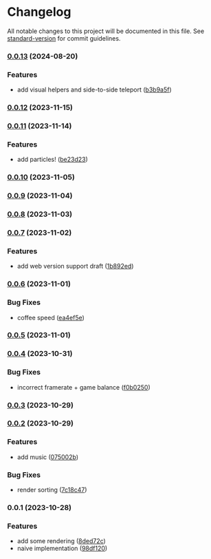# Changelog

All notable changes to this project will be documented in this file. See [standard-version](https://github.com/conventional-changelog/standard-version) for commit guidelines.

### [0.0.13](https://github.com/a-ignatev/vertical-code-jumper/compare/v0.0.12...v0.0.13) (2024-08-20)


### Features

* add visual helpers and side-to-side teleport ([b3b9a5f](https://github.com/a-ignatev/vertical-code-jumper/commit/b3b9a5fd3b5d03ac50b4a67dededa82c288f52e9))

### [0.0.12](https://github.com/a-ignatev/vertical-code-jumper/compare/v0.0.11...v0.0.12) (2023-11-15)

### [0.0.11](https://github.com/a-ignatev/vertical-code-jumper/compare/v0.0.10...v0.0.11) (2023-11-14)


### Features

* add particles! ([be23d23](https://github.com/a-ignatev/vertical-code-jumper/commit/be23d23ed0b986453ee46a6415d9abb7eef19fcb))

### [0.0.10](https://github.com/a-ignatev/vertical-code-jumper/compare/v0.0.9...v0.0.10) (2023-11-05)

### [0.0.9](https://github.com/a-ignatev/vertical-code-jumper/compare/v0.0.8...v0.0.9) (2023-11-04)

### [0.0.8](https://github.com/a-ignatev/vertical-code-jumper/compare/v0.0.7...v0.0.8) (2023-11-03)

### [0.0.7](https://github.com/a-ignatev/vertical-code-jumper/compare/v0.0.6...v0.0.7) (2023-11-02)


### Features

* add web version support draft ([1b892ed](https://github.com/a-ignatev/vertical-code-jumper/commit/1b892edc1bf8beeab2802bdf35a52e8d5b4d5d9b))

### [0.0.6](https://github.com/a-ignatev/vertical-code-jumper/compare/v0.0.5...v0.0.6) (2023-11-01)


### Bug Fixes

* coffee speed ([ea4ef5e](https://github.com/a-ignatev/vertical-code-jumper/commit/ea4ef5ef6c864ea587489be55494d836c6643585))

### [0.0.5](https://github.com/a-ignatev/vertical-code-jumper/compare/v0.0.4...v0.0.5) (2023-11-01)

### [0.0.4](https://github.com/a-ignatev/vertical-code-jumper/compare/v0.0.3...v0.0.4) (2023-10-31)


### Bug Fixes

* incorrect framerate + game balance ([f0b0250](https://github.com/a-ignatev/vertical-code-jumper/commit/f0b02501915dc0f53db161ec71699264be609eac))

### [0.0.3](https://github.com/a-ignatev/vertical-code-jumper/compare/v0.0.2...v0.0.3) (2023-10-29)

### [0.0.2](https://github.com/a-ignatev/vertical-code-jumper/compare/v0.0.1...v0.0.2) (2023-10-29)


### Features

* add music ([075002b](https://github.com/a-ignatev/vertical-code-jumper/commit/075002bc40b572f27dc409b4e5a6ec894cbfa563))


### Bug Fixes

* render sorting ([7c18c47](https://github.com/a-ignatev/vertical-code-jumper/commit/7c18c47dd4dad5c2b4dc9e71d27d7682df520d5b))

### 0.0.1 (2023-10-28)


### Features

* add some rendering ([8ded72c](https://github.com/a-ignatev/vertical-code-jumper/commit/8ded72c28e779e7f00b8d329fe4905b64bc2f159))
* naive implementation ([98df120](https://github.com/a-ignatev/vertical-code-jumper/commit/98df120b0f390aff5a06d37a672451a11a75cc7e))
